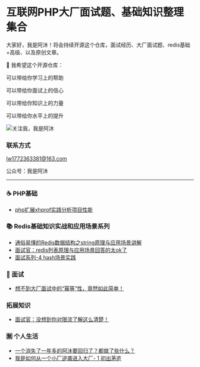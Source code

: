 互联网PHP大厂面试题、基础知识整理集合
===================
大家好，我是阿沐！将会持续开源这个仓库，面试经历、大厂面试题、redis基础+高级、以及原创文章。

💖 我希望这个开源仓库：

可以带给你学习上的帮助

可以带给你面试上的信心

可以带给你知识上的力量

可以带给你水平上的提升

![关注我，我是阿沐](https://p6-juejin.byteimg.com/tos-cn-i-k3u1fbpfcp/709e3abf1d564f37b8ed02f4ab09a05a~tplv-k3u1fbpfcp-watermark.image)   

### 联系方式
lw1772363381@163.com

公众号：我是阿沐

---

### ☕ ️PHP基础
- [php扩展xhprof实践分析项目性能](https://mp.weixin.qq.com/s?__biz=MzI4NjE4MTkwMg==&tempkey=MTEwOV9UaFd6d2FkeExRNXpENDN0eEpNaUVseVpCTjlnM21XTzM0X0w4Z0RRclppUVhtWERlcXM4dWdnV1JReHVfLVVoRkJjOGNrM2JUdXRTSkliT0ZOT2xobGZRY2JIYzk2cmd0clJfc093Ty1ST2wwcVlaMTdMLS1mQ1EwdnlidnQ1ZGxLd01jV1BNeXhZMTlPeFJmMS1MbThURlBXWExBUlU4My1wdExnfn4%3D&chksm=70380e26474f873078d11d726fc25d8d5e3e18c20f2f11b85feaad540a443cbd689ba8c19210#rd)


### 📚 Redis基础知识实战和应用场景系列
- [通俗易懂的Redis数据结构之string原理与应用场景讲解](https://mp.weixin.qq.com/s?__biz=MzI4NjE4MTkwMg==&mid=2653712851&idx=1&sn=925d9799811a5b79e7ee0df97fbda368&chksm=f0380eb2c74f87a45b7914183cc546e97d05327ddec0f0376d5b7b41ee0e60bd286655fc1ded&token=1001077164&lang=zh_CN#rd)
- [面试官：redis列表原理与应用场景回答的太ok了](https://mp.weixin.qq.com/s?__biz=MzI4NjE4MTkwMg==&tempkey=MTEwOV84aHBCSE9hNHFpZlFSVzZ6eEpNaUVseVpCTjlnM21XTzM0X0w4Z0RRclppUVhtWERlcXM4dWdnV1JReHhoZHpuWlZocGU4RDJBY0NMN0RPcW42OGk4b3NBM2NoRzR3d1B6aVNNalR5ekNCY01HUTJ6eG5qcWk2RnhVTWc4a19zVjRNOHM2VEpZeV9uVEYzZURUTHdMcDcwUWxvWVBXLWEtZ3l4LXN3fn4%3D&chksm=70380e9f474f8789439e3eec740375df91276aeafc86a181aba1d48a1b008a5abf190709a1ae#rd)
- [面试系列-4 hash场景实践](https://mp.weixin.qq.com/s?__biz=MzI4NjE4MTkwMg==&mid=2653713003&idx=1&sn=d899c3abb6fe84ab00686628a7d59581&chksm=f0380d0ac74f841c3c27c7bf4a3c3003758f887303c02074a01957077c8b2d5a1acdb2c9115f&token=1417814199&lang=zh_CN#rd)

### 📒 面试
- [想不到大厂面试中的“幂等”性，竟然如此简单！](https://mp.weixin.qq.com/s?__biz=MzI4NjE4MTkwMg==&mid=2653712672&idx=1&sn=999e78b9a2bcc09a3e9b91cee089d969&chksm=f0380e41c74f8757d68ccbed61c92af8c41c9a05440bb067aeded13077981c4a0a816f9bfed2&token=1105743003&lang=zh_CN#rd)

### 拓展知识
- [面试官：没想到你对限流了解这么清楚！](https://mp.weixin.qq.com/s?__biz=MzI4NjE4MTkwMg==&mid=2653712925&idx=1&sn=db8f593fe48fba070a9b8b173df414e6&chksm=f0380d7cc74f846a8db4b2f6e95d3084edfec4c6b059f7e1f356d5a03b2370b7d95dc2ba1575&token=1105743003&lang=zh_CN#rd)

### 🈚️ 个人生活
- [一个消失了一年多的阿沐要回归了？都做了些什么？](https://mp.weixin.qq.com/s?__biz=MzI4NjE4MTkwMg==&mid=2653712541&idx=1&sn=cf43abc25ebc19420cd626f8c25569b3&chksm=f0380ffcc74f86ea67251244c550389ce8904aa39a11bb596f3e585393b2e0aadf2d59052fc9&token=1105743003&lang=zh_CN#rd)
- [我是如何从一个小厂逆袭进入大厂- 1 初出茅庐](https://mp.weixin.qq.com/s?__biz=MzI4NjE4MTkwMg==&mid=2653712951&idx=1&sn=18d3750f9e1b33dfacb37c14cf5c4667&chksm=f0380d56c74f8440381f36d199c06c9cda282b5163ae233da171fac3f9c5b84d6fb52b0e0229&token=1417814199&lang=zh_CN#rd)
